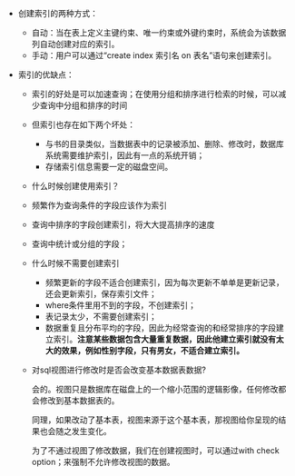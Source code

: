 * 创建索引的两种方式：
  * 自动：当在表上定义主键约束、唯一约束或外键约束时，系统会为该数据列自动创建对应的索引。
  * 手动：用户可以通过“create index 索引名 on 表名”语句来创建索引。

* 索引的优缺点：

  * 索引的好处是可以加速查询；在使用分组和排序进行检索的时候，可以减少查询中分组和排序的时间
  * 但索引也存在如下两个坏处：
    * 与书的目录类似，当数据表中的记录被添加、删除、修改时，数据库系统需要维护索引，因此有一点的系统开销；
    * 存储索引信息需要一定的磁盘空间。
  *  什么时候创建使用索引？
    * 频繁作为查询条件的字段应该作为索引
    * 查询中排序的字段创建索引，将大大提高排序的速度
    * 查询中统计或分组的字段；
  * 什么时候不需要创建索引
    * 频繁更新的字段不适合创建索引，因为每次更新不单单是更新记录，还会更新索引，保存索引文件；
    * where条件里用不到的字段，不创建索引；
    * 表记录太少，不需要创建索引；
    * 数据重复且分布平均的字段，因此为经常查询的和经常排序的字段建立索引。**注意某些数据包含大量重复数据，因此他建立索引就没有太大的效果，例如性别字段，只有男女，不适合建立索引。**

  * 对sql视图进行修改时是否会改变基本数据表数据?

    会的。视图只是数据库在磁盘上的一个缩小范围的逻辑影像，任何修改都会修改到基本数据表的。  

    同理，如果改动了基本表，视图来源于这个基本表，那视图给你呈现的结果也会随之发生变化。

    为了不通过视图了修改数据，我们在创建视图时，可以通过with check option；来强制不允许修改视图的数据。

